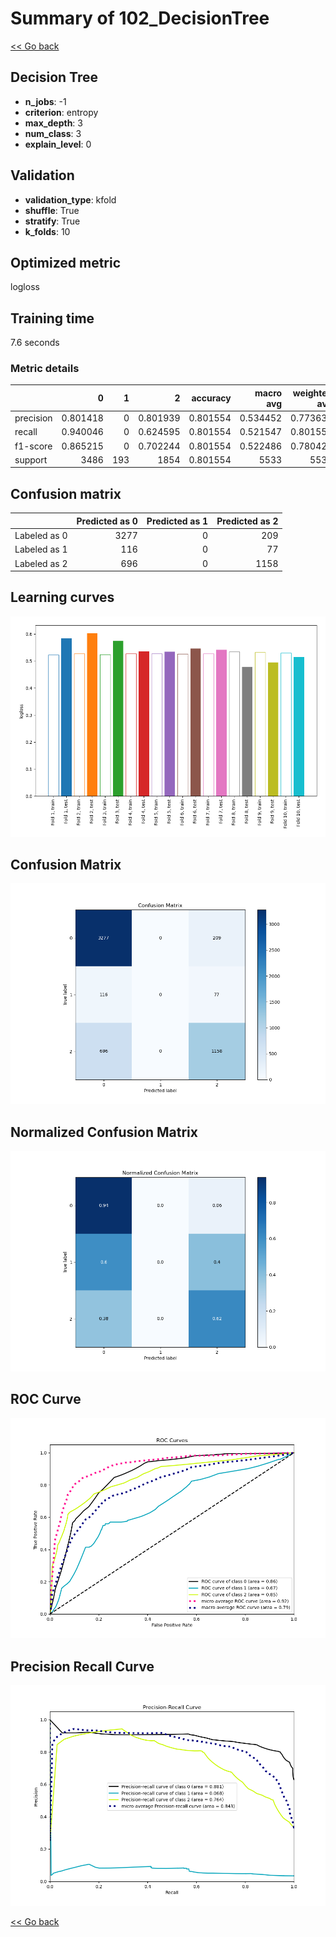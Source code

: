 # Summary of 102_DecisionTree

[<< Go back](../README.md)


## Decision Tree
- **n_jobs**: -1
- **criterion**: entropy
- **max_depth**: 3
- **num_class**: 3
- **explain_level**: 0

## Validation
 - **validation_type**: kfold
 - **shuffle**: True
 - **stratify**: True
 - **k_folds**: 10

## Optimized metric
logloss

## Training time

7.6 seconds

### Metric details
|           |           0 |   1 |           2 |   accuracy |   macro avg |   weighted avg |   logloss |
|:----------|------------:|----:|------------:|-----------:|------------:|---------------:|----------:|
| precision |    0.801418 |   0 |    0.801939 |   0.801554 |    0.534452 |       0.773638 |  0.540788 |
| recall    |    0.940046 |   0 |    0.624595 |   0.801554 |    0.521547 |       0.801554 |  0.540788 |
| f1-score  |    0.865215 |   0 |    0.702244 |   0.801554 |    0.522486 |       0.780426 |  0.540788 |
| support   | 3486        | 193 | 1854        |   0.801554 | 5533        |    5533        |  0.540788 |


## Confusion matrix
|              |   Predicted as 0 |   Predicted as 1 |   Predicted as 2 |
|:-------------|-----------------:|-----------------:|-----------------:|
| Labeled as 0 |             3277 |                0 |              209 |
| Labeled as 1 |              116 |                0 |               77 |
| Labeled as 2 |              696 |                0 |             1158 |

## Learning curves
![Learning curves](learning_curves.png)
## Confusion Matrix

![Confusion Matrix](confusion_matrix.png)


## Normalized Confusion Matrix

![Normalized Confusion Matrix](confusion_matrix_normalized.png)


## ROC Curve

![ROC Curve](roc_curve.png)


## Precision Recall Curve

![Precision Recall Curve](precision_recall_curve.png)



[<< Go back](../README.md)
